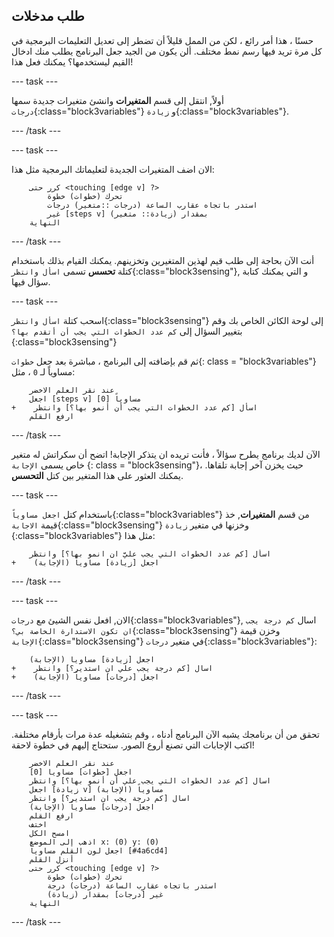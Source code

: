 ## طلب مدخلات

حسنًا ، هذا أمر رائع ، لكن من الممل قليلاً أن تضطر إلى تعديل التعليمات البرمجية في كل مرة تريد فيها رسم نمط مختلف. ألن يكون من الجيد جعل البرنامج يطلب منك ادخال القيم ليستخدمها؟ يمكنك فعل هذا!

\--- task \---

أولاً, انتقل إلى قسم **المتغيرات** وانشئ متغيرات جديدة سمها `درجات`{:class="block3variables"} و `زيادة`{:class="block3variables"}.

\--- /task \---

\--- task \---

الان اضف المتغيرات الجديدة لتعليماتك البرمجية مثل هذا:

```blocks3
    كرر حتى <touching [edge v] ?> 
        تحرك (خطوات) خطوة
        استدر باتجاه عقارب الساعة (درجات ::متغير) درجات
        غير [steps v] بمقدار (زيادة:: متغير)
    النهاية
```

\--- /task \---

أنت الآن بحاجة إلى طلب قيم لهذين المتغيرين وتخزينهم. يمكنك القيام بذلك باستخدام كتلة **تحسس** تسمى `اسأل وانتظر`{:class="block3sensing"}, و التي يمكنك كتابة سؤال فيها.

\--- task \---

اسحب كتلة `اسأل وانتظر`{:class="block3sensing"} إلى لوحة الكائن الخاص بك وقم بتغيير السؤال إلى `كم عدد الخطوات التي يجب أن أتقدم بها؟ `{:class="block3sensing"}

ثم قم بإضافته إلى البرنامج ، مباشرة بعد جعل `خطوات`{: class = "block3variables"} مساوياً لـ `0` ، مثل:

```blocks3
    عند نقر العلم الاخضر
    اجعل [steps v] مساوياً [0]
+    اسأل [كم عدد الخطوات التي يجب أن أنمو بها؟] وانتظر
    ارفع القلم
```

\--- /task \---

الآن لديك برنامج يطرح سؤالاً ، فأنت تريده ان يتذكر الإجابة! اتضح أن سكراتش له متغير خاص يسمى `الإجابة` {: class = "block3sensing"}، حيث يخزن آخر إجابة تلقاها. يمكنك العثور على هذا المتغير بين كتل **التحسس**.

\--- task \---

باستخدام كتل `اجعل مساوياً`{:class="block3variables"} من قسم **المتغيرات**, خذ قيمة `الاجابة`{:class="block3sensing"} وخزنها في متغير `زيادة` {:class="block3variables"} مثل هذا:

```blocks3
    اسأل [كم عدد الخطوات التي يجب عليَّ ان انمو بها؟] وانتظر
+    اجعل [زيادة] مساوياً (الإجابة)
```

\--- /task \---

\--- task \---

الان, افعل نفس الشيئ مع `درجات`{:class="block3variables"}, اسال `كم درجة يجب ان تكون الاستدارة الخاصة بي؟`{:class="block3sensing"} وخزن قيمة `الإجابة`{:class="block3sensing"} في متغير `درجات`{:class="block3variables"}:

```blocks3
    اجعل [زيادة] مساوياً (الإجابة)
+    اسال [كم درجة يجب علي ان استدير؟] وانتظر
+    اجعل [درجات] مساوياً (الإجابة)
```

\--- /task \---

\--- task \---

تحقق من أن برنامجك يشبه الآن البرنامج أدناه ، وقم بتشغيله عدة مرات بأرقام مختلفة. اكتب الإجابات التي تصنع أروع الصور. ستحتاج إليهم في خطوة لاحقة!

```blocks3
    عند نقر العلم الاخضر
    اجعل [خطوات] مساويا [0]
    اسال [كم عدد الخطوات التي يجب علي أن أنمو بها؟] وانتظر
    اجعل [زيادة v] مساوياً (الإجابة)
    اسال [كم درجة يجب ان استدير؟] وانتظر
    اجعل [درجات] مساوياً (الإجابة)
    ارفع القلم
    اختف
    امسح الكل
    اذهب إلى الموضع x: (0) y: (0)
    اجعل لون القلم مساوياً [#4a6cd4]
    أنزل القلم
    كرر حتى <touching [edge v] ?> 
        تحرك (خطوات) خطوة
        استدر باتجاه عقارب الساعة (درجات) درجة
        غير [درجات] بمقدار (زيادة)
    النهاية
```

\--- /task \---